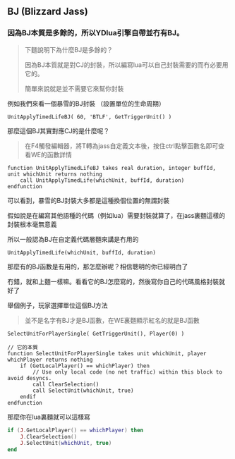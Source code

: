 ## BJ (Blizzard Jass)

### 因為BJ本質是多餘的，所以YDlua引擎自帶並冇有BJ。

> 下麵說明下為什麼BJ是多餘的？
>
> 因為BJ本質就是對CJ的封裝，所以編寫lua可以自己封裝需要的而冇必要用它的。
>
> 簡單來說就是並不需要它來幫你封裝

例如我們來看一個暴雪的BJ封裝 （設置單位的生命周期）

```jass
UnitApplyTimedLifeBJ( 60, 'BTLF', GetTriggerUnit() )
```

那麼這個BJ其實對應CJ的是什麼呢？

> 在F4觸發編輯器，將T轉為jass自定義文本後，按住ctrl點擊函數名即可查看WE的函數詳情

```jass
function UnitApplyTimedLifeBJ takes real duration, integer buffId, unit whichUnit returns nothing
    call UnitApplyTimedLife(whichUnit, buffId, duration)
endfunction
```

可以看到，暴雪的BJ封裝大多都是這種換個位置的無謂封裝

假如說是在編寫其他語種的代碼（例如lua）需要封裝就算了，在jass裏麵這樣的封裝根本毫無意義

所以一般認為BJ在自定義代碼層麵來講是冇用的

```jass
UnitApplyTimedLife(whichUnit, buffId, duration)
```

那麼有的BJ函數是有用的，那怎麼辦呢？相信聰明的你已經明白了

冇錯，就和上麵一樣嘛。看看它的BJ怎麼寫的，然後寫你自己的代碼風格封裝就好了

舉個例子，玩家選擇單位這個BJ方法

> 並不是名字有BJ才是BJ函數，在WE裏麵顯示紅名的就是BJ函數

```
SelectUnitForPlayerSingle( GetTriggerUnit(), Player(0) )

// 它的本質
function SelectUnitForPlayerSingle takes unit whichUnit, player whichPlayer returns nothing
    if (GetLocalPlayer() == whichPlayer) then
        // Use only local code (no net traffic) within this block to avoid desyncs.
        call ClearSelection()
        call SelectUnit(whichUnit, true)
    endif
endfunction
```

那麼你在lua裏麵就可以這樣寫

```lua
if (J.GetLocalPlayer() == whichPlayer) then
    J.ClearSelection()
    J.SelectUnit(whichUnit, true)
end
```


